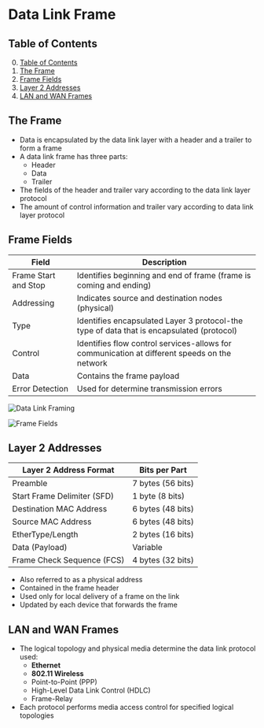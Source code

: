 # Data Link Frame

## Table of Contents

0. [Table of Contents](#table-of-contents)
1. [The Frame](#the-frame)
2. [Frame Fields](#frame-fields)
3. [Layer 2 Addresses](#layer-2-addresses)
4. [LAN and WAN Frames](#lan-and-wan-frames)

## The Frame

- Data is encapsulated by the data link layer with a header and a trailer to form a frame
- A data link frame has three parts:
    - Header
    - Data
    - Trailer
- The fields of the header and trailer vary according to the data link layer protocol
- The amount of control information and trailer vary according to data link layer protocol

## Frame Fields

| Field | Description |
|---|---|
| Frame Start and Stop | Identifies beginning and end of frame (frame is coming and ending) |
| Addressing | Indicates source and destination nodes (physical) |
| Type | Identifies encapsulated Layer 3 protocol-the type of data that is encapsulated (protocol) |
| Control | Identifies flow control services-allows for communication at different speeds on the network |
| Data | Contains the frame payload |
| Error Detection | Used for determine transmission errors |

![Data Link Framing](https://www.researchgate.net/publication/251339227/figure/fig3/AS:668932344131587@1536497307122/DNP3-data-link-frame.jpg)

![Frame Fields](https://www.pearsonitcertification.com/content/images/chap3_0789735199/elementLinks/03fig06.jpg)

## Layer 2 Addresses

| Layer 2 Address Format | Bits per Part |
|---|---|
| Preamble | 7 bytes (56 bits) |
| Start Frame Delimiter (SFD) | 1 byte (8 bits) |
| Destination MAC Address | 6 bytes (48 bits) |
| Source MAC Address | 6 bytes (48 bits) |
| EtherType/Length | 2 bytes (16 bits) |
| Data (Payload) | Variable |
| Frame Check Sequence (FCS) | 4 bytes (32 bits) |

- Also referred to as a physical address
- Contained in the frame header
- Used only for local delivery of a frame on the link
- Updated by each device that forwards the frame

## LAN and WAN Frames

- The logical topology and physical media determine the data link protocol used:
    - **Ethernet**
    - **802.11 Wireless**
    - Point-to-Point (PPP)
    - High-Level Data Link Control (HDLC)
    - Frame-Relay
- Each protocol performs media access control for specified logical topologies
